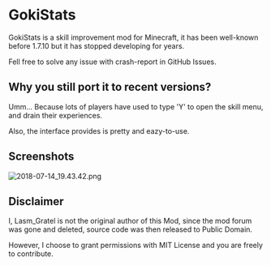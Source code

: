 # GokiStats

GokiStats is a skill improvement mod for Minecraft, it has been well-known before 1.7.10 but it has stopped developing for years.

Fell free to solve any issue with crash-report in GitHub Issues.

 
## Why you still port it to recent versions?

Umm... Because lots of players have used to type 'Y' to open the skill menu, and drain their experiences.

Also, the interface provides is pretty and eazy-to-use.

 
## Screenshots
![2018-07-14_19.43.42.png](https://i.loli.net/2018/07/14/5b49e762d2305.png)

## Disclaimer

I, Lasm_Gratel is not the original author of this Mod, since the mod forum was gone and deleted, source code was then released to Public Domain.

However, I choose to grant permissions with MIT License and you are freely to contribute.

